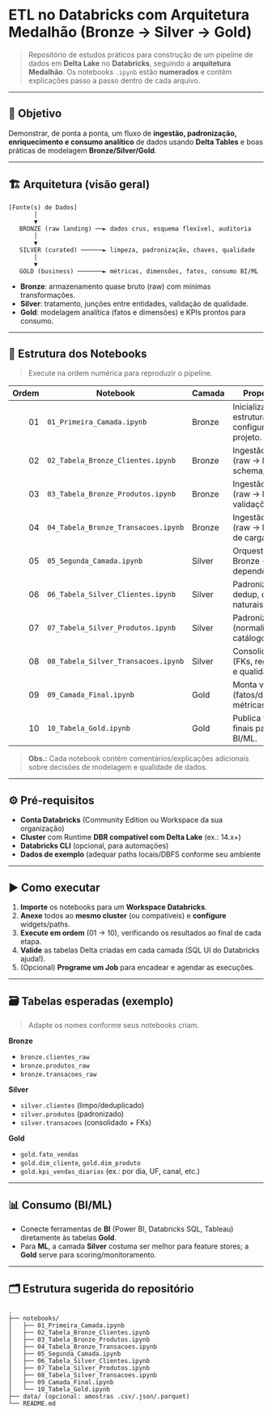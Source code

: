 # ETL no Databricks com Arquitetura Medalhão (Bronze → Silver → Gold)

> Repositório de estudos práticos para construção de um pipeline de dados em **Delta Lake** no **Databricks**, seguindo a **arquitetura Medalhão**. Os notebooks `.ipynb` estão **numerados** e contêm explicações passo a passo dentro de cada arquivo.

---

## 🧭 Objetivo

Demonstrar, de ponta a ponta, um fluxo de **ingestão, padronização, enriquecimento e consumo analítico** de dados usando **Delta Tables** e boas práticas de modelagem **Bronze/Silver/Gold**.

---

## 🏗️ Arquitetura (visão geral)

```
[Fonte(s) de Dados]
       │
       ▼
   BRONZE (raw landing) ──► dados crus, esquema flexível, auditoria
       │
       ▼
   SILVER (curated) ──────► limpeza, padronização, chaves, qualidade
       │
       ▼
   GOLD (business) ───────► métricas, dimensões, fatos, consumo BI/ML
```

* **Bronze**: armazenamento quase bruto (raw) com mínimas transformações.
* **Silver**: tratamento, junções entre entidades, validação de qualidade.
* **Gold**: modelagem analítica (fatos e dimensões) e KPIs prontos para consumo.

---

## 📁 Estrutura dos Notebooks

> Execute na ordem numérica para reproduzir o pipeline.

| Ordem | Notebook                            | Camada | Propósito (resumo)                                                |
| ----: | ----------------------------------- | ------ | ----------------------------------------------------------------- |
|    01 | `01_Primeira_Camada.ipynb`          | Bronze | Inicializa a estrutura/lakehouse e configurações base do projeto. |
|    02 | `02_Tabela_Bronze_Clientes.ipynb`   | Bronze | Ingestão de **Clientes** (raw → Delta), schema/particionamento.   |
|    03 | `03_Tabela_Bronze_Produtos.ipynb`   | Bronze | Ingestão de **Produtos** (raw → Delta), validações básicas.       |
|    04 | `04_Tabela_Bronze_Transacoes.ipynb` | Bronze | Ingestão de **Transações** (raw → Delta), controles de carga.     |
|    05 | `05_Segunda_Camada.ipynb`           | Silver | Orquestra a passagem Bronze → Silver (bases e dependências).      |
|    06 | `06_Tabela_Silver_Clientes.ipynb`   | Silver | Padroniza clientes (tipos, dedup, chaves naturais/surrogates).    |
|    07 | `07_Tabela_Silver_Produtos.ipynb`   | Silver | Padroniza produtos (normalização, catálogos, SKUs).               |
|    08 | `08_Tabela_Silver_Transacoes.ipynb` | Silver | Consolida transações (FKs, regras de negócio e qualidade).        |
|    09 | `09_Camada_Final.ipynb`             | Gold   | Monta visão de negócio (fatos/dimensões, métricas e agregações).  |
|    10 | `10_Tabela_Gold.ipynb`              | Gold   | Publica tabelas **Gold** finais para consumo por BI/ML.           |

> **Obs.:** Cada notebook contém comentários/explicações adicionais sobre decisões de modelagem e qualidade de dados.

---

## ⚙️ Pré‑requisitos

* **Conta Databricks** (Community Edition ou Workspace da sua organização)
* **Cluster** com Runtime **DBR compatível com Delta Lake** (ex.: 14.x+)
* **Databricks CLI** (opcional, para automações)
* **Dados de exemplo** (adequar paths locais/DBFS conforme seu ambiente

---

## ▶️ Como executar

1. **Importe** os notebooks para um **Workspace Databricks**.
2. **Anexe** todos ao **mesmo cluster** (ou compatíveis) e **configure** widgets/paths.
3. **Execute em ordem** (01 → 10), verificando os resultados ao final de cada etapa.
4. **Valide** as tabelas Delta criadas em cada camada (SQL UI do Databricks ajuda!).
5. (Opcional) **Programe um Job** para encadear e agendar as execuções.

---

## 🗃️ Tabelas esperadas (exemplo)

> Adapte os nomes conforme seus notebooks criam.

**Bronze**

* `bronze.clientes_raw`
* `bronze.produtos_raw`
* `bronze.transacoes_raw`

**Silver**

* `silver.clientes` (limpo/deduplicado)
* `silver.produtos` (padronizado)
* `silver.transacoes` (consolidado + FKs)

**Gold**

* `gold.fato_vendas`
* `gold.dim_cliente`, `gold.dim_produto`
* `gold.kpi_vendas_diarias` (ex.: por dia, UF, canal, etc.)

---

## 📊 Consumo (BI/ML)

* Conecte ferramentas de **BI** (Power BI, Databricks SQL, Tableau) diretamente às tabelas **Gold**.
* Para **ML**, a camada **Silver** costuma ser melhor para feature stores; a **Gold** serve para scoring/monitoramento.


---

## 🗂️ Estrutura sugerida do repositório

```
.
├── notebooks/
│   ├── 01_Primeira_Camada.ipynb
│   ├── 02_Tabela_Bronze_Clientes.ipynb
│   ├── 03_Tabela_Bronze_Produtos.ipynb
│   ├── 04_Tabela_Bronze_Transacoes.ipynb
│   ├── 05_Segunda_Camada.ipynb
│   ├── 06_Tabela_Silver_Clientes.ipynb
│   ├── 07_Tabela_Silver_Produtos.ipynb
│   ├── 08_Tabela_Silver_Transacoes.ipynb
│   ├── 09_Camada_Final.ipynb
│   └── 10_Tabela_Gold.ipynb
├── data/ (opcional: amostras .csv/.json/.parquet)
└── README.md
```
